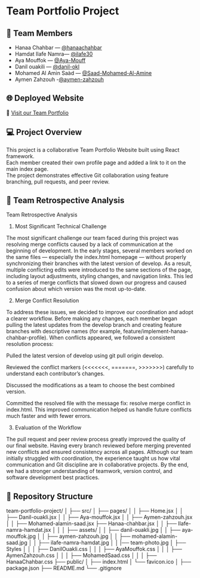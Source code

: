 # Team Portfolio Project

## 👥 Team Members
- Hanaa Chahbar — [@hanaachahbar](https://github.com/hanaachahbar)
- Hamdat Ilafe Namra— [@ilafe30](https://github.com/ilafe30)
- Aya Mouffok — [@Aya-Mouff](https://github.com/Aya-Mouff)
- Danil ouakili — [@danil-okl](https://github.com/danil-okl)
- Mohamed Al Amin Saàd — [@Saad-Mohamed-Al-Amine](https://github.com/Saad-Mohamed-Al-Amine)
- Aymen Zahzouh -[@aymen-zahzouh](https://github.com/aymen-zahzouh)

## 🌐 Deployed Website
🔗 [Visit our Team Portfolio](https://hanaachahbar.github.io/team-portfolio-project/)

## 💻 Project Overview
This project is a collaborative Team Portfolio Website built using React framework.  
Each member created their own profile page and added a link to it on the main index page.  
The project demonstrates effective Git collaboration using feature branching, pull requests, and peer review.

## 🧠 Team Retrospective Analysis
Team Retrospective Analysis
1. Most Significant Technical Challenge

The most significant challenge our team faced during this project was resolving merge conflicts caused by a lack of communication at the beginning of development.
In the early stages, several members worked on the same files — especially the index.html homepage — without properly synchronizing their branches with the latest version of develop. As a result, multiple conflicting edits were introduced to the same sections of the page, including layout adjustments, styling changes, and navigation links. This led to a series of merge conflicts that slowed down our progress and caused confusion about which version was the most up-to-date.

2. Merge Conflict Resolution

To address these issues, we decided to improve our coordination and adopt a clearer workflow. Before making any changes, each member began pulling the latest updates from the develop branch and creating feature branches with descriptive names (for example, feature/implement-hanaa-chahbar-profile).
When conflicts appeared, we followed a consistent resolution process:

Pulled the latest version of develop using git pull origin develop.

Reviewed the conflict markers (<<<<<<<, =======, >>>>>>>) carefully to understand each contributor’s changes.

Discussed the modifications as a team to choose the best combined version.

Committed the resolved file with the message fix: resolve merge conflict in index.html.
This improved communication helped us handle future conflicts much faster and with fewer errors.

3. Evaluation of the Workflow

The pull request and peer review process greatly improved the quality of our final website. Having every branch reviewed before merging prevented new conflicts and ensured consistency across all pages. Although our team initially struggled with coordination, the experience taught us how vital communication and Git discipline are in collaborative projects. By the end, we had a stronger understanding of teamwork, version control, and software development best practices.

## 🧱 Repository Structure
team-portfolio-project/
│
├── src/
│   ├── pages/
│   │   ├── Home.jsx
│   │   ├── Danil-ouakli.jsx
│   │   ├── Aya-mouffok.jsx
│   │   ├── Aymen-zahzouh.jsx
│   │   ├── Mohamed-alamin-saad.jsx
        ├── Hanaa-chahbar.jsx
│   │   ├── Ilafe-namra-hamdat.jsx
│   │
│   ├── assets/
│   │    ├── danil-ouakli.jpg
│   │    ├── aya-mouffok.jpg
│   │    ├── aymen-zahzouh.jpg
│   │    ├── mohamed-alamin-saad.jpg
│   │    ├── ilafe-namra-hamdat.jpg
│   │    |── team-photo.jpg
│   ├── Styles
│   │   │   ├── DanilOuakli.css
│   │   │   ├── AyaMouffok.css
│   │   │   ├── AymenZahzouh.css
│   │   │   ├── MohamedSaad.css
│   │   │   ├── HanaaChahbar.css
├── public/
│   ├── index.html
│   └── favicon.ico
│
├── package.json
├── README.md
└── .gitignore
